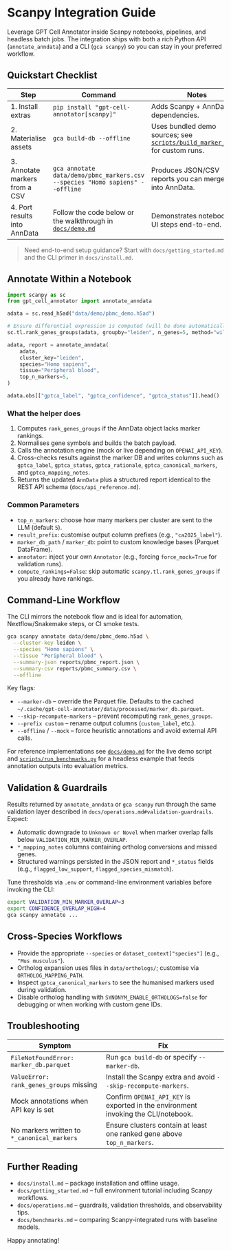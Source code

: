 # Scanpy Integration Guide

Leverage GPT Cell Annotator inside Scanpy notebooks, pipelines, and headless batch jobs. The integration ships with both a rich Python API (`annotate_anndata`) and a CLI (`gca scanpy`) so you can stay in your preferred workflow.

## Quickstart Checklist

| Step | Command | Notes |
| --- | --- | --- |
| 1. Install extras | `pip install "gpt-cell-annotator[scanpy]"` | Adds Scanpy + AnnData dependencies. |
| 2. Materialise assets | `gca build-db --offline` | Uses bundled demo sources; see [`scripts/build_marker_db.py`](../scripts/build_marker_db.py) for custom runs. |
| 3. Annotate markers from a CSV | `gca annotate data/demo/pbmc_markers.csv --species "Homo sapiens" --offline` | Produces JSON/CSV reports you can merge back into AnnData. |
| 4. Port results into AnnData | Follow the code below or the walkthrough in [`docs/demo.md`](docs/demo.md) | Demonstrates notebook + UI steps end-to-end. |

> Need end-to-end setup guidance? Start with `docs/getting_started.md` and the CLI primer in `docs/install.md`.

## Annotate Within a Notebook

```python
import scanpy as sc
from gpt_cell_annotator import annotate_anndata

adata = sc.read_h5ad("data/demo/pbmc_demo.h5ad")

# Ensure differential expression is computed (will be done automatically if missing)
sc.tl.rank_genes_groups(adata, groupby="leiden", n_genes=5, method="wilcoxon")

adata, report = annotate_anndata(
    adata,
    cluster_key="leiden",
    species="Homo sapiens",
    tissue="Peripheral blood",
    top_n_markers=5,
)

adata.obs[["gptca_label", "gptca_confidence", "gptca_status"]].head()
```

### What the helper does

1. Computes `rank_genes_groups` if the AnnData object lacks marker rankings.
2. Normalises gene symbols and builds the batch payload.
3. Calls the annotation engine (mock or live depending on `OPENAI_API_KEY`).
4. Cross-checks results against the marker DB and writes columns such as `gptca_label`, `gptca_status`, `gptca_rationale`, `gptca_canonical_markers`, and `gptca_mapping_notes`.
5. Returns the updated `AnnData` plus a structured report identical to the REST API schema (`docs/api_reference.md`).

### Common Parameters

- `top_n_markers`: choose how many markers per cluster are sent to the LLM (default `5`).
- `result_prefix`: customise output column prefixes (e.g., `"ca2025_label"`).
- `marker_db_path` / `marker_db`: point to custom knowledge bases (Parquet DataFrame).
- `annotator`: inject your own `Annotator` (e.g., forcing `force_mock=True` for validation runs).
- `compute_rankings=False`: skip automatic `scanpy.tl.rank_genes_groups` if you already have rankings.

## Command-Line Workflow

The CLI mirrors the notebook flow and is ideal for automation, Nextflow/Snakemake steps, or CI smoke tests.

```bash
gca scanpy annotate data/demo/pbmc_demo.h5ad \
  --cluster-key leiden \
  --species "Homo sapiens" \
  --tissue "Peripheral blood" \
  --summary-json reports/pbmc_report.json \
  --summary-csv reports/pbmc_summary.csv \
  --offline
```

Key flags:

- `--marker-db` – override the Parquet file. Defaults to the cached `~/.cache/gpt-cell-annotator/data/processed/marker_db.parquet`.
- `--skip-recompute-markers` – prevent recomputing `rank_genes_groups`.
- `--prefix custom` – rename output columns (`custom_label`, etc.).
- `--offline` / `--mock` – force heuristic annotations and avoid external API calls.

For reference implementations see [`docs/demo.md`](docs/demo.md) for the live demo script and [`scripts/run_benchmarks.py`](../scripts/run_benchmarks.py) for a headless example that feeds annotation outputs into evaluation metrics.

## Validation & Guardrails

Results returned by `annotate_anndata` or `gca scanpy` run through the same validation layer described in `docs/operations.md#validation-guardrails`. Expect:

- Automatic downgrade to `Unknown or Novel` when marker overlap falls below `VALIDATION_MIN_MARKER_OVERLAP`.
- `*_mapping_notes` columns containing ortholog conversions and missed genes.
- Structured warnings persisted in the JSON report and `*_status` fields (e.g., `flagged_low_support`, `flagged_species_mismatch`).

Tune thresholds via `.env` or command-line environment variables before invoking the CLI:

```bash
export VALIDATION_MIN_MARKER_OVERLAP=3
export CONFIDENCE_OVERLAP_HIGH=4
gca scanpy annotate ...
```

## Cross-Species Workflows

- Provide the appropriate `--species` or `dataset_context["species"]` (e.g., `"Mus musculus"`).
- Ortholog expansion uses files in `data/orthologs/`; customise via `ORTHOLOG_MAPPING_PATH`.
- Inspect `gptca_canonical_markers` to see the humanised markers used during validation.
- Disable ortholog handling with `SYNONYM_ENABLE_ORTHOLOGS=false` for debugging or when working with custom gene IDs.

## Troubleshooting

| Symptom | Fix |
| --- | --- |
| `FileNotFoundError: marker_db.parquet` | Run `gca build-db` or specify `--marker-db`. |
| `ValueError: rank_genes_groups` missing | Install the Scanpy extra and avoid `--skip-recompute-markers`. |
| Mock annotations when API key is set | Confirm `OPENAI_API_KEY` is exported in the environment invoking the CLI/notebook. |
| No markers written to `*_canonical_markers` | Ensure clusters contain at least one ranked gene above `top_n_markers`. |

## Further Reading

- `docs/install.md` – package installation and offline usage.
- `docs/getting_started.md` – full environment tutorial including Scanpy workflows.
- `docs/operations.md` – guardrails, validation thresholds, and observability tips.
- `docs/benchmarks.md` – comparing Scanpy-integrated runs with baseline models.

Happy annotating!

